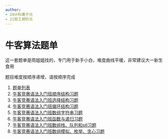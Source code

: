 ```yaml
---
author: 
- 19计科黄子元
- 21软工郑钤元
---
```

# 牛客算法题单

这一套题单是雨姐姐找的，专门用于新手小白，难度曲线平缓，非常建议大一新生食用

题目难度按顺序递增，请按顺序完成

1. [题单列表](https://ac.nowcoder.com/acm-heavy/acm/contest/search-detail?searchName=语法入门&topCategoryFilter=13)
2. [牛客竞赛语法入门班顺序结构习题](https://ac.nowcoder.com/acm/contest/18839)
3. [牛客竞赛语法入门班选择结构习题](https://ac.nowcoder.com/acm/contest/19304)
4. [牛客竞赛语法入门班循环结构习题](https://ac.nowcoder.com/acm/contest/19305)
5. [牛客竞赛语法入门班数组字符串习题](https://ac.nowcoder.com/acm/contest/19306)
6. [牛客竞赛语法入门班函数与递归习题](https://ac.nowcoder.com/acm/contest/19859)
7. [牛客竞赛语法入门班数组栈、队列和stl习题](https://ac.nowcoder.com/acm/contest/19850)
8. [牛客竞赛语法入门班数组模拟、枚举、贪心习题](https://ac.nowcoder.com/acm/contest/19851)

